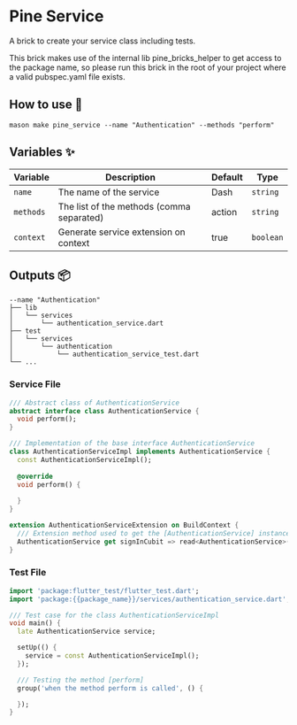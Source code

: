 # Pine Service

A brick to create your service class including tests.

This brick makes use of the internal lib pine_bricks_helper to get access to the package name, so please run this brick
in the root of your project where a valid pubspec.yaml file exists.

## How to use 🚀

```
mason make pine_service --name "Authentication" --methods "perform"
```

## Variables ✨

| Variable  | Description                               | Default | Type      |
|-----------|-------------------------------------------|---------|-----------|
| `name`    | The name of the service                   | Dash    | `string`  |
| `methods` | The list of the methods (comma separated) | action  | `string`  |
| `context` | Generate service extension on context     | true    | `boolean` |

## Outputs 📦

```
--name "Authentication"
├── lib
│   └── services
│       └── authentication_service.dart
├── test
│   └── services
│       └── authentication
│           └── authentication_service_test.dart
└── ...
```

### Service File

```dart
/// Abstract class of AuthenticationService
abstract interface class AuthenticationService {
  void perform();
}

/// Implementation of the base interface AuthenticationService
class AuthenticationServiceImpl implements AuthenticationService {
  const AuthenticationServiceImpl();
  
  @override
  void perform() {
    
  }
}

extension AuthenticationServiceExtension on BuildContext {
  /// Extension method used to get the [AuthenticationService] instance
  AuthenticationService get signInCubit => read<AuthenticationService>();
}
```

### Test File

```dart
import 'package:flutter_test/flutter_test.dart';
import 'package:{{package_name}}/services/authentication_service.dart';

/// Test case for the class AuthenticationServiceImpl
void main() {
  late AuthenticationService service;

  setUp(() {
    service = const AuthenticationServiceImpl();
  });

  /// Testing the method [perform]
  group('when the method perform is called', () {

  });
}
```
